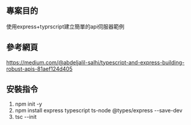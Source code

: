 ## 專案目的
使用express+typrscript建立簡單的api伺服器範例


## 參考網頁
https://medium.com/@abdeljalil-salhi/typescript-and-express-building-robust-apis-81aef124d405

## 安裝指令
1. npm init -y
2. npm install express typescript ts-node @types/express --save-dev
3. tsc --init